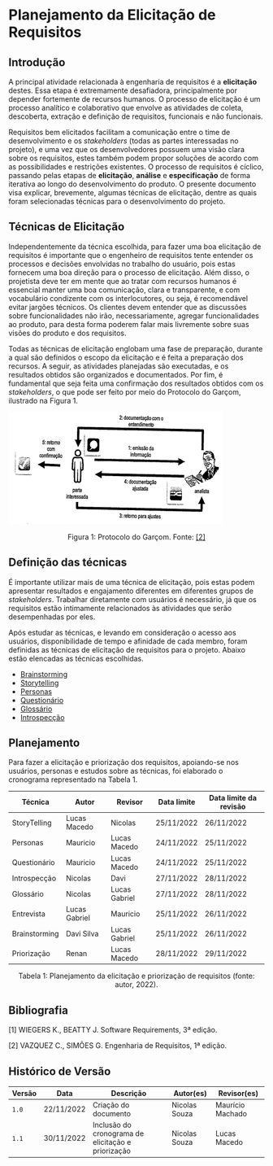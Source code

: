 # Planejamento da Elicitação de Requisitos

## Introdução

A principal atividade relacionada à engenharia de requisitos é a **elicitação** destes. Essa etapa é extremamente desafiadora, principalmente por depender fortemente de recursos humanos. O processo de elicitação é um processo analítico e colaborativo que envolve as atividades de coleta, descoberta, extração e definição de requisitos, funcionais e não funcionais.

Requisitos bem elicitados facilitam a comunicação entre o time de desenvolvimento e os _stakeholders_ (todas as partes interessadas no projeto), e uma vez que os desenvolvedores possuem uma visão clara sobre os requisitos, estes também podem propor soluções de acordo com as possibilidades e restrições existentes. O processo de requisitos é cíclico, passando pelas etapas de **elicitação**, **análise** e **especificação** de forma iterativa ao longo do desenvolvimento do produto. O presente documento visa explicar, brevemente, algumas técnicas de elicitação, dentre as quais foram selecionadas técnicas para o desenvolvimento do projeto.

## Técnicas de Elicitação

Independentemente da técnica escolhida, para fazer uma boa elicitação de requisitos é importante que o engenheiro de requisitos tente entender os processos e decisões envolvidas no trabalho do usuário, pois estas fornecem uma boa direção para o processo de elicitação. Além disso, o projetista deve ter em mente que ao tratar com recursos humanos é essencial manter uma boa comunicação, clara e transparente, e com vocabulário condizente com os interlocutores, ou seja, é recomendável evitar jargões técnicos. Os clientes devem entender que as discussões sobre funcionalidades não irão, necessariamente, agregar funcionalidades ao produto, para desta forma poderem falar mais livremente sobre suas visões do produto e dos requisitos.

Todas as técnicas de elicitação englobam uma fase de preparação, durante a qual são definidos o escopo da elicitação e é feita a preparação dos recursos. A seguir, as atividades planejadas são executadas, e os resultados obtidos são organizados e documentados. Por fim, é fundamental que seja feita uma confirmação dos resultados obtidos com os _stakeholders_, o que pode ser feito por meio do Protocolo do Garçom, ilustrado na Figura 1.

![Protocolo do Garçom.](imgs/protocolo-do-garcom.png)

<div style="text-align:center">
<p> Figura 1: Protocolo do Garçom. Fonte: <a href="#bibliografia">[2]</a> </p>
</div>

## Definição das técnicas

É importante utilizar mais de uma técnica de elicitação, pois estas podem apresentar resultados e engajamento diferentes em diferentes grupos de _stakeholders_. Trabalhar diretamente com usuários é necessário, já que os requisitos estão intimamente relacionados às atividades que serão desempenhadas por eles.

Após estudar as técnicas, e levando em consideração o acesso aos usuários, disponibilidade de tempo e afinidade de cada membro, foram definidas as técnicas de elicitação de requisitos para o projeto. Abaixo estão elencadas as técnicas escolhidas.

- [Brainstorming](./brainstorming.md)
- [Storytelling](./storytelling.md)
- [Personas](./personas.md)
- [Questionário](./questionario.md)
- [Glossário](./glossario.md)
- [Introspecção](./introspeccao.md)

## Planejamento

Para fazer a elicitação e priorização dos requisitos, apoiando-se nos usuários, personas e estudos sobre as técnicas, foi elaborado o cronograma representado na Tabela 1.

| Técnica | Autor | Revisor | Data limite  | Data limite da revisão |
| - | - | - | - | - |
| StoryTelling | Lucas Macedo | Nicolas | 25/11/2022 | 26/11/2022 |
| Personas | Mauricio | Lucas Macedo | 24/11/2022 | 25/11/2022 |
| Questionário | Mauricio | Lucas Macedo | 24/11/2022 | 25/11/2022 |
| Introspecção | Nicolas | Davi | 27/11/2022 | 28/11/2022 |
| Glossário | Nicolas | Lucas Gabriel | 27/11/2022 | 28/11/2022 |
| Entrevista | Lucas Gabriel | Mauricio | 25/11/2022 | 26/11/2022 |
| Brainstorming | Davi Silva | Lucas Gabriel | 25/11/2022 | 26/11/2022 |
| Priorização  | Renan | Lucas Macedo | 28/11/2022 | 29/11/2022 |

<div style="text-align:center">
<p> Tabela 1: Planejamento da elicitação e priorização de requisitos (fonte: autor, 2022). </p>
</div>

## Bibliografia

[1] WIEGERS K., BEATTY J. Software Requirements, 3ª edição.

[2] VAZQUEZ C., SIMÕES G. Engenharia de Requisitos, 1ª edição.

## Histórico de Versão

| Versão | Data          | Descrição                          | Autor(es)     |  Revisor(es)  |
| ------ | ------------- | ---------------------------------- | ------------- | ------------- |
| `1.0`  |  22/11/2022 |  Criação do documento | Nicolas Souza  | Maurício Machado |
| `1.1`  |  30/11/2022 |  Inclusão do cronograma de elicitação e priorização | Nicolas Souza  | Lucas Macedo |
